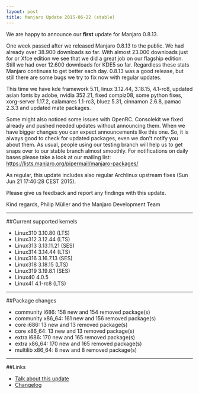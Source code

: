 ```yaml
---
layout: post
title: Manjaro Update 2015-06-22 (stable)
---
```


We are happy to announce our **first** update for Manjaro 0.8.13.

One week passed after we released Manjaro 0.8.13 to the public. We had already over 38.900 downloads so far. With almost 23.000 downloads just for or Xfce edition we see that we did a great job on our flagship edition. Still we had over 12.600 downloads for KDE5 so far. Regardless these stats Manjaro continues to get better each day. 0.8.13 was a good release, but still there are some bugs we try to fix now with regular updates.

This time we have kde framework 5.11, linux 3.12.44, 3.18.15, 4.1-rc8, updated asian fonts by adobe, nvidia 352.21, fixed compiz08, some python fixes, xorg-server 1.17.2, calamares 1.1-rc3, bluez 5.31, cinnamon 2.6.8, pamac 2.3.3 and updated mate packages.

Some might also noticed some issues with OpenRC. Consolekit we fixed already and pushed needed updates without announcing them. When we have bigger changes you can expect announcements like this one. So, it is always good to check for updated packages, even we don't notify you about them. As usual, people using our testing branch will help us to get snaps over to our stable branch almost smoothly. For notifications on daily bases please take a look at our mailing list: https://lists.manjaro.org/pipermail/manjaro-packages/

As regular, this update includes also regular Archlinux upstream fixes (Sun Jun 21 17:40:28 CEST 2015).

Please give us feedback and report any findings with this update.

Kind regards,
Philip Müller and the Manjaro Development Team

----

##Current supported kernels

* Linux310 3.10.80 (LTS)
* Linux312 3.12.44 (LTS)
* Linux313 3.13.11.21 (SES)
* Linux314 3.14.44 (LTS)
* Linux316 3.16.7.13 (SES)
* Linux318 3.18.15 (LTS)
* Linux319 3.19.8.1 (SES)
* Linux40  4.0.5
* Linux41  4.1-rc8 (LTS)

----

##Package changes

* community i686:  158 new and 154 removed package(s)
* community x86_64:  161 new and 156 removed package(s)
* core i686:  13 new and 13 removed package(s)
* core x86_64:  13 new and 13 removed package(s)
* extra i686:  170 new and 165 removed package(s)
* extra x86_64:  170 new and 165 removed package(s)
* multilib x86_64:  8 new and 8 removed package(s)

----

##Links

* [Talk about this update](https://forum.manjaro.org/index.php?topic=23727.0)
* [Changelog](https://lists.manjaro.org/pipermail/manjaro-packages/Week-of-Mon-20150622/003497.html)
